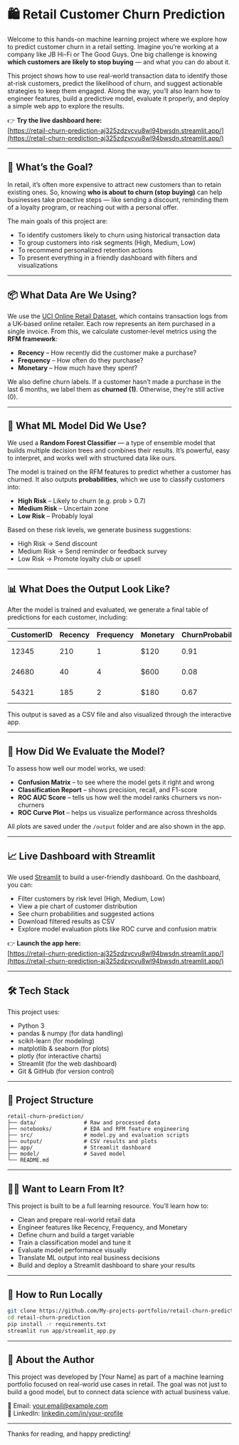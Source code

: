 # 🛍️ Retail Customer Churn Prediction

Welcome to this hands-on machine learning project where we explore how to predict customer churn in a retail setting. Imagine you’re working at a company like JB Hi-Fi or The Good Guys. One big challenge is knowing **which customers are likely to stop buying** — and what you can do about it.

This project shows how to use real-world transaction data to identify those at-risk customers, predict the likelihood of churn, and suggest actionable strategies to keep them engaged. Along the way, you’ll also learn how to engineer features, build a predictive model, evaluate it properly, and deploy a simple web app to explore the results.

👉 **Try the live dashboard here:**  
[https://retail-churn-prediction-aj325zdzvcvu8wl94bwsdn.streamlit.app/](https://retail-churn-prediction-aj325zdzvcvu8wl94bwsdn.streamlit.app/)

---

## 🎯 What’s the Goal?

In retail, it’s often more expensive to attract new customers than to retain existing ones. So, knowing **who is about to churn (stop buying)** can help businesses take proactive steps — like sending a discount, reminding them of a loyalty program, or reaching out with a personal offer.

The main goals of this project are:

- To identify customers likely to churn using historical transaction data
- To group customers into risk segments (High, Medium, Low)
- To recommend personalized retention actions
- To present everything in a friendly dashboard with filters and visualizations

---

## 📦 What Data Are We Using?

We use the [UCI Online Retail Dataset](https://archive.ics.uci.edu/ml/datasets/Online+Retail), which contains transaction logs from a UK-based online retailer. Each row represents an item purchased in a single invoice. From this, we calculate customer-level metrics using the **RFM framework**:

- **Recency** – How recently did the customer make a purchase?
- **Frequency** – How often do they purchase?
- **Monetary** – How much have they spent?

We also define churn labels. If a customer hasn’t made a purchase in the last 6 months, we label them as **churned (1)**. Otherwise, they’re still active (0).

---

## 🤖 What ML Model Did We Use?

We used a **Random Forest Classifier** — a type of ensemble model that builds multiple decision trees and combines their results. It’s powerful, easy to interpret, and works well with structured data like ours.

The model is trained on the RFM features to predict whether a customer has churned. It also outputs **probabilities**, which we use to classify customers into:

- **High Risk** – Likely to churn (e.g. prob > 0.7)
- **Medium Risk** – Uncertain zone
- **Low Risk** – Probably loyal

Based on these risk levels, we generate business suggestions:
- High Risk → Send discount
- Medium Risk → Send reminder or feedback survey
- Low Risk → Promote loyalty club or upsell

---

## 📊 What Does the Output Look Like?

After the model is trained and evaluated, we generate a final table of predictions for each customer, including:

| CustomerID | Recency | Frequency | Monetary | ChurnProbability | Segment     | SuggestedAction        |
|------------|---------|-----------|----------|------------------|-------------|-------------------------|
| 12345      | 210     | 1         | $120     | 0.91             | High Risk   | Send 20% voucher        |
| 24680      | 40      | 4         | $600     | 0.08             | Low Risk    | Promote loyalty club    |
| 54321      | 185     | 2         | $180     | 0.67             | Medium Risk | Send retention email    |

This output is saved as a CSV file and also visualized through the interactive app.

---

## 🧪 How Did We Evaluate the Model?

To assess how well our model works, we used:

- **Confusion Matrix** – to see where the model gets it right and wrong
- **Classification Report** – shows precision, recall, and F1-score
- **ROC AUC Score** – tells us how well the model ranks churners vs non-churners
- **ROC Curve Plot** – helps us visualize performance across thresholds

All plots are saved under the `/output` folder and are also shown in the app.

---

## 📈 Live Dashboard with Streamlit

We used [Streamlit](https://streamlit.io/) to build a user-friendly dashboard. On the dashboard, you can:

- Filter customers by risk level (High, Medium, Low)
- View a pie chart of customer distribution
- See churn probabilities and suggested actions
- Download filtered results as CSV
- Explore model evaluation plots like ROC curve and confusion matrix

👉 **Launch the app here:**  
[https://retail-churn-prediction-aj325zdzvcvu8wl94bwsdn.streamlit.app/](https://retail-churn-prediction-aj325zdzvcvu8wl94bwsdn.streamlit.app/)

---

## 🛠️ Tech Stack

This project uses:

- Python 3
- pandas & numpy (for data handling)
- scikit-learn (for modeling)
- matplotlib & seaborn (for plots)
- plotly (for interactive charts)
- Streamlit (for the web dashboard)
- Git & GitHub (for version control)

---

## 📁 Project Structure

```
retail-churn-prediction/
├── data/               # Raw and processed data
├── notebooks/          # EDA and RFM feature engineering
├── src/                # model.py and evaluation scripts
├── output/             # CSV results and plots
├── app/                # Streamlit dashboard
├── model/              # Saved model
└── README.md
```

---

## 🧑‍🏫 Want to Learn From It?

This project is built to be a full learning resource. You’ll learn how to:

- Clean and prepare real-world retail data
- Engineer features like Recency, Frequency, and Monetary
- Define churn and build a target variable
- Train a classification model and tune it
- Evaluate model performance visually
- Translate ML output into real business decisions
- Build and deploy a Streamlit dashboard to share your results

---

## 🚀 How to Run Locally

```bash
git clone https://github.com/My-projects-portfolio/retail-churn-prediction.git
cd retail-churn-prediction
pip install -r requirements.txt
streamlit run app/streamlit_app.py
```

---

## 👋 About the Author

This project was developed by [Your Name] as part of a machine learning portfolio focused on real-world use cases in retail. The goal was not just to build a good model, but to connect data science with actual business value.

📧 Email: your.email@example.com  
🔗 LinkedIn: [linkedin.com/in/your-profile](https://linkedin.com/in/your-profile)

---

Thanks for reading, and happy predicting!
